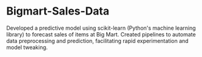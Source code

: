 # Bigmart-Sales-Data

Developed a predictive model using scikit-learn (Python's machine learning library) to forecast sales of items at Big Mart. Created pipelines to automate data preprocessing and prediction, facilitating rapid experimentation and model tweaking.
